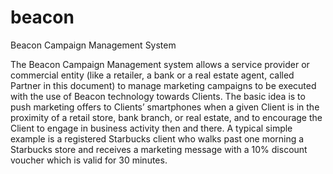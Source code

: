 # beacon
Beacon Campaign Management System

The Beacon Campaign Management system allows a service provider or commercial entity (like a retailer, a bank or a real estate agent, called Partner in this document) to manage marketing campaigns to be executed with the use of Beacon technology towards Clients. The basic idea is to push marketing offers to Clients’ smartphones when a given Client is in the proximity of a retail store, bank branch, or real estate, and to encourage the Client to engage in business activity then and there. A typical simple example is a registered Starbucks client who walks past one morning a Starbucks store and receives a marketing message with a 10% discount voucher which is valid for 30 minutes.
